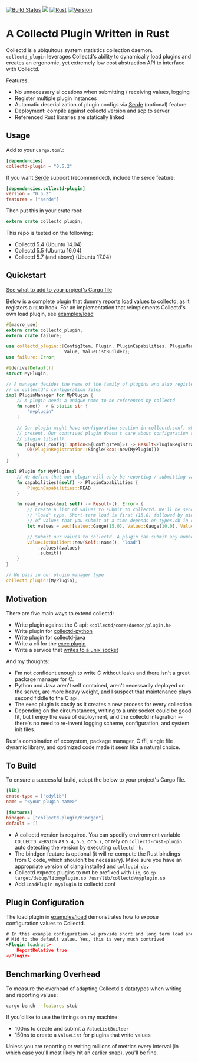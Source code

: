 [![Build Status](https://travis-ci.org/nickbabcock/collectd-rust-plugin.svg?branch=master)](https://travis-ci.org/nickbabcock/collectd-rust-plugin) [![](https://docs.rs/collectd-plugin/badge.svg)](https://docs.rs/collectd-plugin) [![Rust](https://img.shields.io/badge/rust-1.24%2B-blue.svg?maxAge=3600)](https://github.com/nickbabcock/collectd-rust-plugin) [![Version](https://img.shields.io/crates/v/collectd-plugin.svg?style=flat-square)](https://crates.io/crates/collectd-plugin)

# A Collectd Plugin Written in Rust

Collectd is a ubiquitous system statistics collection daemon.
`collectd_plugin` leverages Collectd's ability to dynamically load plugins and
creates an ergonomic, yet extremely low cost abstraction API to interface with
Collectd.

Features:

- No unnecessary allocations when submitting / receiving values, logging
- Register multiple plugin instances
- Automatic deserialization of plugin configs via [Serde](https://github.com/serde-rs/serde) (optional) feature
- Deployment: compile against collectd version and scp to server
- Referenced Rust libraries are statically linked

## Usage

Add to your `Cargo.toml`:

```toml
[dependencies]
collectd-plugin = "0.5.2"
```

If you want [Serde](https://github.com/serde-rs/serde) support (recommended), include the serde feature:

```toml
[dependencies.collectd-plugin]
version = "0.5.2"
features = ["serde"]
```

Then put this in your crate root:

```rust
extern crate collectd_plugin;
```

This repo is tested on the following:

- Collectd 5.4 (Ubuntu 14.04)
- Collectd 5.5 (Ubuntu 16.04)
- Collectd 5.7 (and above) (Ubuntu 17.04)

## Quickstart

[See what to add to your project's Cargo file](#to-build)

Below is a complete plugin that dummy reports [load](https://en.wikipedia.org/wiki/Load_(computing)) values to collectd, as it registers a `READ` hook. For an implementation that reimplements Collectd's own load plugin, see [examples/load](https://github.com/nickbabcock/collectd-rust-plugin/tree/master/examples/load.rs)

```rust
#[macro_use]
extern crate collectd_plugin;
extern crate failure;

use collectd_plugin::{ConfigItem, Plugin, PluginCapabilities, PluginManager, PluginRegistration,
                      Value, ValueListBuilder};
use failure::Error;

#[derive(Default)]
struct MyPlugin;

// A manager decides the name of the family of plugins and also registers one or more plugins based
// on collectd's configuration files
impl PluginManager for MyPlugin {
    // A plugin needs a unique name to be referenced by collectd
    fn name() -> &'static str {
        "myplugin"
    }

    // Our plugin might have configuration section in collectd.conf, which will be passed here if
    // present. Our contrived plugin doesn't care about configuration so it returns only a single
    // plugin (itself).
    fn plugins(_config: Option<&[ConfigItem]>) -> Result<PluginRegistration, Error> {
        Ok(PluginRegistration::Single(Box::new(MyPlugin)))
    }
}

impl Plugin for MyPlugin {
    // We define that our plugin will only be reporting / submitting values to writers
    fn capabilities(&self) -> PluginCapabilities {
        PluginCapabilities::READ
    }

    fn read_values(&mut self) -> Result<(), Error> {
        // Create a list of values to submit to collectd. We'll be sending in a vector representing the
        // "load" type. Short-term load is first (15.0) followed by mid-term and long-term. The number
        // of values that you submit at a time depends on types.db in collectd configurations
        let values = vec![Value::Gauge(15.0), Value::Gauge(10.0), Value::Gauge(12.0)];

        // Submit our values to collectd. A plugin can submit any number of times.
        ValueListBuilder::new(Self::name(), "load")
            .values(&values)
            .submit()
    }
}

// We pass in our plugin manager type
collectd_plugin!(MyPlugin);
```

## Motivation

There are five main ways to extend collectd:

- Write plugin against the C api: `<collectd/core/daemon/plugin.h>`
- Write plugin for [collectd-python](https://collectd.org/documentation/manpages/collectd-python.5.shtml)
- Write plugin for [collectd-java](https://collectd.org/wiki/index.php/Plugin:Java)
- Write a cli for the [exec plugin](https://collectd.org/documentation/manpages/collectd-exec.5.shtml)
- Write a service that [writes to a unix socket](https://collectd.org/wiki/index.php/Plugin:UnixSock)

And my thoughts:

- I'm not confident enough to write C without leaks and there isn't a great package manager for C.
- Python and Java aren't self contained, aren't necessarily deployed on the server, are more heavy weight, and I suspect that maintenance plays second fiddle to the C api.
- The exec plugin is costly as it creates a new process for every collection
- Depending on the circumstances, writing to a unix socket could be good fit, but I enjoy the ease of deployment, and the collectd integration -- there's no need to re-invent logging scheme, configuration, and system init files.

Rust's combination of ecosystem, package manager, C ffi, single file dynamic library, and optimized code made it seem like a natural choice.

## To Build

To ensure a successful build, adapt the below to your project's Cargo file.

```toml
[lib]
crate-type = ["cdylib"]
name = "<your plugin name>"

[features]
bindgen = ["collectd-plugin/bindgen"]
default = []
```

- A collectd version is required. You can specify environment variable `COLLECTD_VERSION` as `5.4`, `5.5`, or `5.7`, or rely on `collectd-rust-plugin` auto detecting the version by executing `collectd -h`.
- The bindgen feature is optional (it will re-compute the Rust bindings from C code, which shouldn't be necessary). Make sure you have an appropriate version of clang installed and `collectd-dev`
- Collectd expects plugins to not be prefixed with `lib`, so `cp target/debug/libmyplugin.so /usr/lib/collectd/myplugin.so`
- Add `LoadPlugin myplugin` to collectd.conf

## Plugin Configuration

The load plugin in
[examples/load](https://github.com/nickbabcock/collectd-rust-plugin/tree/master/examples/load.rs)
demonstrates how to expose configuration values to Collectd.

```xml
# In this example configuration we provide short and long term load and leave
# Mid to the default value. Yes, this is very much contrived
<Plugin loadrust>
    ReportRelative true
</Plugin>
```

## Benchmarking Overhead

To measure the overhead of adapting Collectd's datatypes when writing and reporting values:

```bash
cargo bench --features stub
```

If you'd like to use the timings on my machine:

- 100ns to create and submit a `ValueListBuilder`
- 150ns to create a `ValueList` for plugins that write values

Unless you are reporting or writing millions of metrics every interval (in which case you'll most likely hit an earlier snap), you'll be fine.
